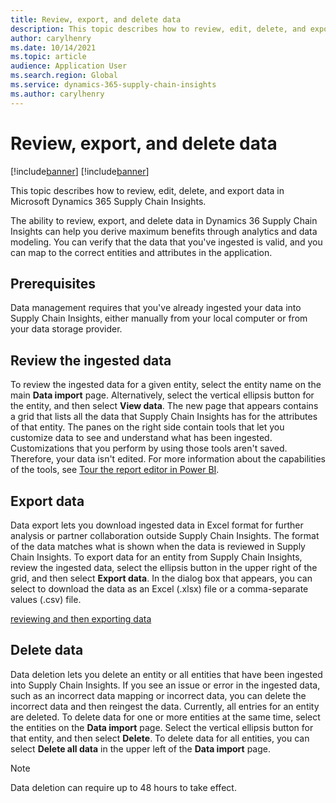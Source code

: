 ```yaml
---
title: Review, export, and delete data
description: This topic describes how to review, edit, delete, and export data in Microsoft Dynamics 365 Supply Chain Insights.
author: carylhenry
ms.date: 10/14/2021
ms.topic: article
audience: Application User
ms.search.region: Global
ms.service: dynamics-365-supply-chain-insights
ms.author: carylhenry
---
```


# Review, export, and delete data

[!include[banner](includes/banner.md)]
[!include[banner](includes/preview-banner.md)]

This topic describes how to review, edit, delete, and export data in Microsoft Dynamics 365 Supply Chain Insights.

The ability to review, export, and delete data in Dynamics 36 Supply Chain Insights can help you derive maximum benefits through analytics and data modeling. You can verify that the data that you've ingested is valid, and you can map to the correct entities and attributes in the application.

## Prerequisites

Data management requires that you've already ingested your data into Supply Chain Insights, either manually from your local computer or from your data storage provider.

## Review the ingested data

To review the ingested data for a given entity, select the entity name on the main **Data import** page. Alternatively, select the vertical ellipsis button for the entity, and then select **View data**. The new page that appears contains a grid that lists all the data that Supply Chain Insights has for the attributes of that entity. The panes on the right side contain tools that let you customize data to see and understand what has been ingested. Customizations that you perform by using those tools aren't saved. Therefore, your data isn't edited. For more information about the capabilities of the tools, see [Tour the report editor in Power BI](/power-bi/create-reports/service-the-report-editor-take-a-tour).

## Export data

Data export lets you download ingested data in Excel format for further analysis or partner collaboration outside Supply Chain Insights. The format of the data matches what is shown when the data is reviewed in Supply Chain Insights. To export data for an entity from Supply Chain Insights, review the ingested data, select the ellipsis button in the upper right of the grid, and then select **Export data**. In the dialog box that appears, you can select to download the data as an Excel (.xlsx) file or a comma-separate values (.csv) file.

[reviewing and then exporting data](/media/data-export.gif)

## Delete data

Data deletion lets you delete an entity or all entities that have been ingested into Supply Chain Insights. If you see an issue or error in the ingested data, such as an incorrect data mapping or incorrect data, you can delete the incorrect data and then reingest the data. Currently, all entries for an entity are deleted. To delete data for one or more entities at the same time, select the entities on the **Data import** page. Select the vertical ellipsis button for that entity, and then select **Delete**. To delete data for all entities, you can select **Delete all data** in the upper left of the **Data import** page.

> [!NOTE]
> Data deletion can require up to 48 hours to take effect.

